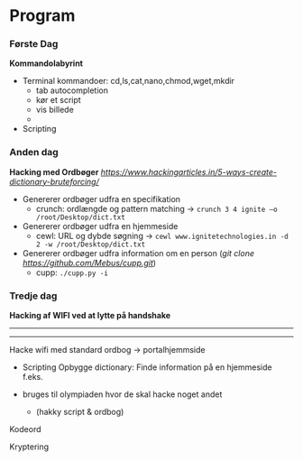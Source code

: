 # Program

### Første Dag

**Kommandolabyrint**

- Terminal kommandoer: cd,ls,cat,nano,chmod,wget,mkdir
	- tab autocompletion
	- kør et script
	- vis billede
	- 
- Scripting

### Anden dag

**Hacking med Ordbøger**
*https://www.hackingarticles.in/5-ways-create-dictionary-bruteforcing/*

- Genererer ordbøger udfra en specifikation
	- crunch: ordlængde og pattern matching -> ```crunch 3 4 ignite –o /root/Desktop/dict.txt```
- Genererer ordbøger udfra en hjemmeside
   	- cewl: URL og dybde søgning -> ```cewl www.ignitetechnologies.in -d 2 -w /root/Desktop/dict.txt```
- Genererer ordbøger udfra information om en person (*git clone https://github.com/Mebus/cupp.git*)
	- cupp: ```./cupp.py -i```


### Tredje dag

**Hacking af WIFI ved at lytte på handshake**

---
---

Hacke wifi med standard ordbog -> portalhjemmside

- Scripting
Opbygge dictionary: Finde information på en hjemmeside f.eks.

- bruges til olympiaden hvor de skal hacke noget andet
	- (hakky script & ordbog)


Kodeord

Kryptering